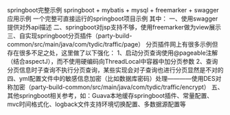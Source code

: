 springboot完整示例 
springboot + mybatis + mysql + freemarker + swagger 应用示例
一个完整可直接运行的springboot项目示例
其中：
	一、使用swagger提供对外api描述
	二、springboot对jsp支持不够，使用freemarker做为view展示
	三、自实现springboot分页插件（party-build-common/src/main/java/com/tydic/traffic/page）
		分页插件网上有很多示例但存在很多不足之处，这里做了以下强化：
		1、启动分页查询使用@pageable注解（结合aspectJ），而不使用硬编码向ThreadLocal中容器中加分页参数
		2、查询分页信息时子查询不执行分页查询，某些实现会对子查询也进行分页显然是不对的
	四、yml配置文件中的敏感信息加密（比如数据库密码）处理————使用DES对称加密（party-build-common/src/main/java/com/tydic/traffic/encrypt）
	五、其他springboot相关参考，如：Guava本地缓存springboot插件、常量配置、mvc时间格式化、logback文件支持环境切换配置、多数据源配置等
		
		


